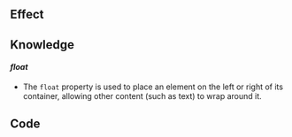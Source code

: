 ## Effect





## Knowledge

#### *float*

- The `float` property is used to place an element on the left or right of its container, allowing other content (such as text) to wrap around it.



## Code
